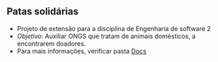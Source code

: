 ## Patas solidárias


- Projeto de extensão para a disciplina de Engenharia de software 2
- *Objetivo*: Auxiliar ONGS que tratam de animais domésticos, a encontrarem doadores.
- Para mais informações, verificar pasta [Docs](.\PatasSolidarias.Artefatos\Docs)